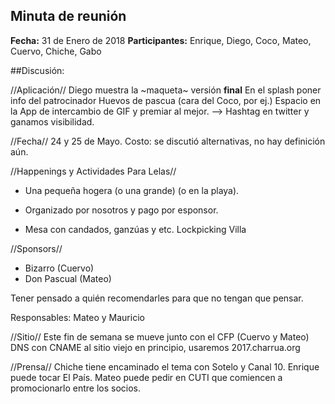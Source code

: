 ## Minuta de reunión
**Fecha:** 31 de Enero de 2018
**Participantes:** Enrique, Diego, Coco, Mateo, Cuervo, Chiche, Gabo

##Discusión:

//Aplicación//
Diego muestra la ~maqueta~ versión **final** 
En el splash poner info del patrocinador
Huevos de pascua (cara del Coco, por ej.)
Espacio en la App de intercambio de GIF y premiar al mejor. --> Hashtag en twitter y ganamos visibilidad.


//Fecha//
24 y 25 de Mayo.
Costo: se discutió alternativas, no hay definición aún.


//Happenings y Actividades Para Lelas//
 - Una pequeña hogera (o una grande) (o en la playa).
 - Organizado por nosotros y pago por esponsor.

 - Mesa con candados, ganzúas y etc. Lockpicking Villa

//Sponsors//
 - Bizarro (Cuervo)
 - Don Pascual (Mateo)

Tener pensado a quién recomendarles para que no tengan que pensar.

Responsables: Mateo y Mauricio


//Sitio//
Este fin de semana se mueve junto con el CFP (Cuervo y Mateo)
DNS con CNAME al sitio viejo en principio, usaremos 2017.charrua.org


//Prensa//
Chiche tiene encaminado el tema con Sotelo y Canal 10.
Enrique puede tocar El País.
Mateo puede pedir en CUTI que comiencen a promocionarlo entre los socios.





